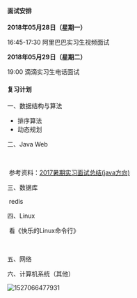 #### **面试安排**

**2018年05月28日（星期一）**

16:45-17:30 阿里巴巴实习生视频面试



**2018年05月29日（星期二）**

19:00 滴滴实习生电话面试



#### 复习计划

一、数据结构与算法

- 排序算法
- 动态规划



二、Java Web

​	

​	参考资料：[2017暑期实习面试总结(java方向)](https://zhuanlan.zhihu.com/p/25725929)



三、数据库

​	redis



四、Linux

​	看《快乐的Linux命令行》

​	

五、网络



六、计算机系统（其他）









![1527066477931](C:\Users\Frank\AppData\Local\Temp\1527066477931.png)

